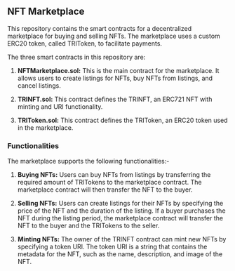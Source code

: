 ## NFT Marketplace

This repository contains the smart contracts for a decentralized marketplace for buying and selling NFTs. The marketplace uses a custom ERC20 token, called TRIToken, to facilitate payments.

The three smart contracts in this repository are:

1. **NFTMarketplace.sol:** This is the main contract for the marketplace. It allows users to create listings for NFTs, buy NFTs from listings, and cancel listings.

2. **TRINFT.sol:** This contract defines the TRINFT, an ERC721 NFT with minting and URI functionality.

3. **TRIToken.sol:** This contract defines the TRIToken, an ERC20 token used in the marketplace.

### Functionalities

The marketplace supports the following functionalities:-

1. **Buying NFTs:** Users can buy NFTs from listings by transferring the required amount of TRITokens to the marketplace contract. The marketplace contract will then transfer the NFT to the buyer.

2. **Selling NFTs:** Users can create listings for their NFTs by specifying the price of the NFT and the duration of the listing. If a buyer purchases the NFT during the listing period, the marketplace contract will transfer the NFT to the buyer and the TRITokens to the seller.

3. **Minting NFTs:** The owner of the TRINFT contract can mint new NFTs by specifying a token URI. The token URI is a string that contains the metadata for the NFT, such as the name, description, and image of the NFT.
